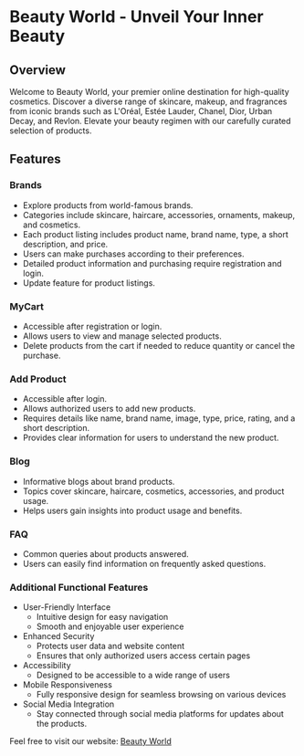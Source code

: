 # Beauty World - Unveil Your Inner Beauty

## Overview

Welcome to Beauty World, your premier online destination for high-quality cosmetics. Discover a diverse range of skincare, makeup, and fragrances from iconic brands such as L'Oréal, Estée Lauder, Chanel, Dior, Urban Decay, and Revlon. Elevate your beauty regimen with our carefully curated selection of products.

## Features

### Brands

- Explore products from world-famous brands.
- Categories include skincare, haircare, accessories, ornaments, makeup, and cosmetics.
- Each product listing includes product name, brand name, type, a short description, and price.
- Users can make purchases according to their preferences.
- Detailed product information and purchasing require registration and login.
- Update feature for product listings.

### MyCart

- Accessible after registration or login.
- Allows users to view and manage selected products.
- Delete products from the cart if needed to reduce quantity or cancel the purchase.

### Add Product

- Accessible after login.
- Allows authorized users to add new products.
- Requires details like name, brand name, image, type, price, rating, and a short description.
- Provides clear information for users to understand the new product.

### Blog

- Informative blogs about brand products.
- Topics cover skincare, haircare, cosmetics, accessories, and product usage.
- Helps users gain insights into product usage and benefits.

### FAQ

- Common queries about products answered.
- Users can easily find information on frequently asked questions.


### Additional Functional Features
- User-Friendly Interface
  - Intuitive design for easy navigation
  - Smooth and enjoyable user experience
- Enhanced Security
  - Protects user data and website content
  - Ensures that only authorized users access certain pages
- Accessibility
  - Designed to be accessible to a wide range of users
- Mobile Responsiveness
  - Fully responsive design for seamless browsing on various devices
- Social Media Integration
  - Stay connected through social media platforms for updates about the products.



Feel free to visit our website: [Beauty World](https://capable-gumption-49438f.netlify.app/)


